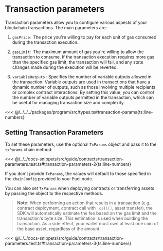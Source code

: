 # Transaction parameters

Transaction parameters allow you to configure various aspects of your blockchain transactions. The main parameters are:

1. `gasPrice:` The price you're willing to pay for each unit of gas consumed during the transaction execution.

2. `gasLimit:` The maximum amount of gas you're willing to allow the transaction to consume. If the transaction execution requires more gas than the specified gas limit, the transaction will fail, and any state changes made during the execution will be reverted.

3. `variableOutputs:` Specifies the number of variable outputs allowed in the transaction. Variable outputs are used in transactions that have a dynamic number of outputs, such as those involving multiple recipients or complex contract interactions. By setting this value, you can control the number of variable outputs permitted in the transaction, which can be useful for managing transaction size and complexity.

<<< @/../../../packages/program/src/types.ts#transaction-params{ts:line-numbers}

## Setting Transaction Parameters

To set these parameters, use the optional `TxParams` object and pass it to the `txParams` chain method:

<<< @/../../docs-snippets/src/guide/contracts/transaction-parameters.test.ts#transaction-parameters-2{ts:line-numbers}

If you don't provide `TxParams`, the values will default to those specified in the `chainConfig` provided to your Fuel node.

You can also set `TxParams` when deploying contracts or transferring assets by passing the object to the respective methods.

> **Note:** When performing an action that results in a transaction (e.g., contract deployment, contract call with `.call()`, asset transfer), the SDK will automatically estimate the fee based on the gas limit and the transaction's byte size. This estimation is used when building the transaction. As a side effect, your wallet must own at least one coin of the base asset, regardless of the amount.

<<< @/../../docs-snippets/src/guide/contracts/transaction-parameters.test.ts#transaction-parameters-3{ts:line-numbers}

